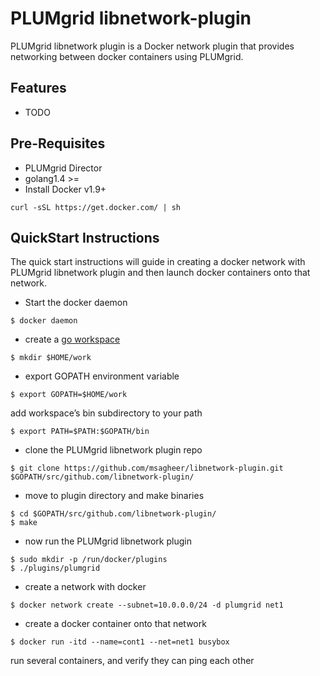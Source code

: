 # PLUMgrid libnetwork-plugin
PLUMgrid libnetwork plugin is a Docker network plugin that provides networking between docker containers using PLUMgrid.

## Features
- TODO

## Pre-Requisites
- PLUMgrid Director
- golang1.4 >=
- Install Docker v1.9+
```
curl -sSL https://get.docker.com/ | sh
```
## QuickStart Instructions
The quick start instructions will guide in creating a docker network with PLUMgrid libnetwork plugin and then launch docker containers onto that network.

* Start the docker daemon
```
$ docker daemon
```
* create a [go workspace](https://golang.org/doc/code.html#Workspaces)
```
$ mkdir $HOME/work
```
* export GOPATH environment variable
```
$ export GOPATH=$HOME/work
```
add workspace’s bin subdirectory to your path
```
$ export PATH=$PATH:$GOPATH/bin
```
* clone the PLUMgrid libnetwork plugin repo
```
$ git clone https://github.com/msagheer/libnetwork-plugin.git $GOPATH/src/github.com/libnetwork-plugin/
```
* move to plugin directory and make binaries
```
$ cd $GOPATH/src/github.com/libnetwork-plugin/
$ make
```
* now run the PLUMgrid libnetwork plugin
```
$ sudo mkdir -p /run/docker/plugins
$ ./plugins/plumgrid
```
* create a network with docker
```
$ docker network create --subnet=10.0.0.0/24 -d plumgrid net1
```
* create a docker container onto that network
```
$ docker run -itd --name=cont1 --net=net1 busybox
```
run several containers, and verify they can ping each other
